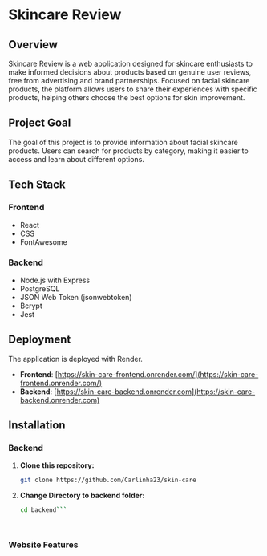 # **Skincare Review**

## Overview

Skincare Review is a web application designed for skincare enthusiasts to make informed decisions about products based on genuine user reviews, free from advertising and brand partnerships. Focused on facial skincare products, the platform allows users to share their experiences with specific products, helping others choose the best options for skin improvement.

## Project Goal
The goal of this project is to provide information about facial skincare products. Users can search for products by category, making it easier to access and learn about different options.

## Tech Stack

### Frontend

- React
- CSS
- FontAwesome

### Backend

- Node.js with Express
- PostgreSQL
- JSON Web Token (jsonwebtoken)
- Bcrypt
- Jest

## Deployment

The application is deployed with Render.

- **Frontend**: [https://skin-care-frontend.onrender.com/](https://skin-care-frontend.onrender.com/)
- **Backend**: [https://skin-care-backend.onrender.com](https://skin-care-backend.onrender.com)

## Installation

### Backend

1. **Clone this repository:**

   ```bash
   git clone https://github.com/Carlinha23/skin-care

2.	**Change Directory to backend folder:**
    ```bash
  	cd backend```




### Website Features 












